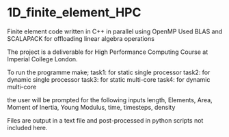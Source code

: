 # 1D_finite_element_HPC
Finite element code written in C++ in parallel using OpenMP
Used BLAS and SCALAPACK for offloading linear algebra operations

The project is a deliverable for High Performance Computing Course at Imperial College London.

To run the programme make;
task1: for static single processor
task2: for dynamic single processor
task3: for static multi-core
task4: for dynamic multi-core

the user will be prompted for the following inputs
length, Elements, Area, Moment of Inertia, Young Modulus, time, timesteps, density


Files are output in a text file and post-processed in python scripts not included here.

